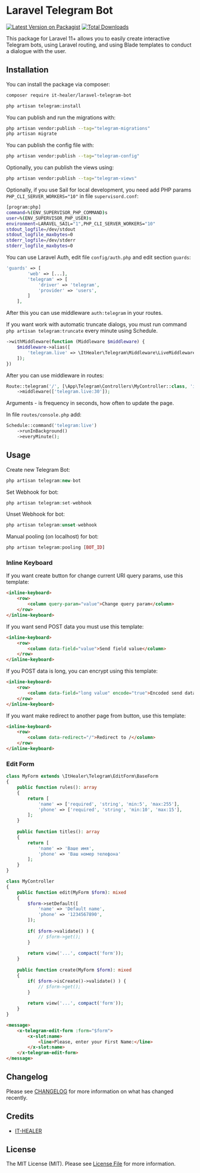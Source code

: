 # Laravel Telegram Bot

[![Latest Version on Packagist](https://img.shields.io/packagist/v/it-healer/laravel-telegram-bot.svg?style=flat-square)](https://packagist.org/packages/it-healer/laravel-telegram-bot)
[![Total Downloads](https://img.shields.io/packagist/dt/it-healer/laravel-telegram-bot.svg?style=flat-square)](https://packagist.org/packages/it-healer/laravel-telegram-bot)

This package for Laravel 11+ allows you to easily create interactive Telegram bots, using Laravel routing, and using Blade templates to conduct a dialogue with the user.

## Installation

You can install the package via composer:

```bash
composer require it-healer/laravel-telegram-bot
```

```bash
php artisan telegram:install
```

You can publish and run the migrations with:

```bash
php artisan vendor:publish --tag="telegram-migrations"
php artisan migrate
```

You can publish the config file with:

```bash
php artisan vendor:publish --tag="telegram-config"
```

Optionally, you can publish the views using:

```bash
php artisan vendor:publish --tag="telegram-views"
```

Optionally, if you use Sail for local development, you need add PHP params `PHP_CLI_SERVER_WORKERS="10"` in file `supervisord.conf`:
```bash
[program:php]
command=%(ENV_SUPERVISOR_PHP_COMMAND)s
user=%(ENV_SUPERVISOR_PHP_USER)s
environment=LARAVEL_SAIL="1",PHP_CLI_SERVER_WORKERS="10"
stdout_logfile=/dev/stdout
stdout_logfile_maxbytes=0
stderr_logfile=/dev/stderr
stderr_logfile_maxbytes=0
```

You can use Laravel Auth, edit file `config/auth.php` and edit section `guards`:
```php
'guards' => [
        'web' => [...],
        'telegram' => [
            'driver' => 'telegram',
            'provider' => 'users',
        ]
    ],
```

After this you can use middleware `auth:telegram` in your routes.

If you want work with automatic truncate dialogs, you must run command `php artisan telegram:truncate` every minute using Schedule.

```php
->withMiddleware(function (Middleware $middleware) {
    $middleware->alias([
        'telegram.live' => \ItHealer\Telegram\Middleware\LiveMiddleware::class,
    ]);
})
```

After you can use middleware in routes:
```php
Route::telegram('/', [\App\Telegram\Controllers\MyController::class, 'index'])
    ->middleware(['telegram.live:30']);
```

Arguments - is frequency in seconds, how often to update the page.

In file `routes/console.php` add:
```php
Schedule::command('telegram:live')
    ->runInBackground()
    ->everyMinute();
```

## Usage

Create new Telegram Bot:

```php
php artisan telegram:new-bot
```


Set Webhook for bot:

```php
php artisan telegram:set-webhook
```


Unset Webhook for bot:

```php
php artisan telegram:unset-webhook
```


Manual pooling (on localhost) for bot:

```php
php artisan telegram:pooling [BOT_ID]
```


### Inline Keyboard

If you want create button for change current URI query params, use this template:

```html
<inline-keyboard>
    <row>
        <column query-param="value">Change query param</column>
    </row>
</inline-keyboard>
```

If you want send POST data you must use this template:

```html
<inline-keyboard>
    <row>
        <column data-field="value">Send field value</column>
    </row>
</inline-keyboard>
```

If you POST data is long, you can encrypt using this template:

```html
<inline-keyboard>
    <row>
        <column data-field="long value" encode="true">Encoded send data</column>
    </row>
</inline-keyboard>
```

If you want make redirect to another page from button, use this template:

```html
<inline-keyboard>
    <row>
        <column data-redirect="/">Redirect to /</column>
    </row>
</inline-keyboard>
```

### Edit Form

```php
class MyForm extends \ItHealer\Telegram\EditForm\BaseForm 
{
    public function rules(): array
    {
        return [
            'name' => ['required', 'string', 'min:5', 'max:255'],
            'phone' => ['required', 'string', 'min:10', 'max:15'],
        ];
    }
    
    public function titles(): array
    {
        return [
            'name' => 'Ваше имя',
            'phone' => 'Ваш номер телефона'
        ];
    }
}
```

```php
class MyController 
{
    public function edit(MyForm $form): mixed
    {
        $form->setDefault([
            'name' => 'Default name',
            'phone' => '1234567890',
        ]);
        
        if( $form->validate() ) {
            // $form->get();
        }
        
        return view('...', compact('form'));
    }
    
    public function create(MyForm $form): mixed
    {
        if( $form->isCreate()->validate() ) {
            // $form->get();
        }
        
        return view('...', compact('form'));
    }
}
```

```html
<message>
    <x-telegram-edit-form :form="$form">
        <x-slot:name>
            <line>Please, enter your First Name:</line>
        </x-slot:name>
    </x-telegram-edit-form>
</message>
```

## Changelog

Please see [CHANGELOG](CHANGELOG.md) for more information on what has changed recently.

## Credits

- [IT-HEALER](https://github.com/it-healer)

## License

The MIT License (MIT). Please see [License File](LICENSE.md) for more information.
